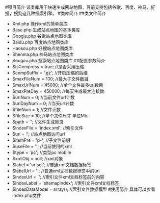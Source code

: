 #项目简介
该类库用于快速生成网站地图，目前支持包括谷歌、百度、神马、好搜，搜狗这几种搜索引擎。
#类库简介
##类文件简介
* Xml.php  操作xml的简单类库
* Base.php 生成站点地图的基本类库
* Google.php 谷歌站点地图类库
* Baidu.php 百度站点地图类库
* Haosou.php 好搜站点地图类库
* Shenma.php 神马站点地图类库
* Sougou.php 搜索站点地图类库
##配置参数简介
* $isCompress = true;           //是否采用压缩
* $compSuffix = '.gz';          //开启压缩的后缀
* $maxFileNum = 100;            //最大子文件数目
* $maxUrlNum = 45000;           //单个文件最多url数目
* $maxPreDay = 450000;          //每天生成最大连接数
* $urlNum = 0;                  //当前文件url计数
* $urlDayNum = 0;               //当天url计数
* $fileNum = 1;                 //文件计数
* $fileSize = 10;               //单个文件尺寸  单位Mb
* $path = '';                   //文件生成目录
* $indexFile = 'index.xml';     //索引文件
* $url = '';                    //站点地图访问url
* $itemPre = 'p-';              //子文件前缀
* $useFile = '';                //当前使用的xml
* $type = 'pc';                 //类型pc mobile
* $xmlObj = null;               //xml对象
* $label = 'urlset';            //普通xml文档数据标签
* $labelUrl = '';               //普通xml文档数据标签中的url
* $indexUrl = '';               //索引文件xml文档标签前的内容
* $indexLabel = 'sitemapindex'; //索引文件xml文档标签
* $indexDataModel = array();    //索引文件数据模型
#使用简介
具体可以参看 index.php文件

